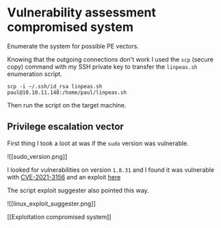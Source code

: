# Vulnerability assessment compromised system

Enumerate the system for possible PE vectors.

Knowing that the outgoing connections don't work I used the `scp` (secure copy) command with my SSH private key to transfer the `linpeas.sh` enumeration script.

```shell
scp -i ~/.ssh/id_rsa linpeas.sh paul@10.10.11.148:/home/paul/linpeas.sh

```

Then run the script on the target machine.

## Privilege escalation vector

First thing I took a loot at was if the `sudo` version was vulnerable. 

![[sudo_version.png]]

I looked for vulnerabilities on version `1.8.31` and I found it was vulnerable with [CVE-2021-3156](https://medium.com/mii-cybersec/privilege-escalation-cve-2021-3156-new-sudo-vulnerability-4f9e84a9f435) and an exploit [here](https://github.com/blasty/CVE-2021-3156)

The script exploit suggester also pointed this way.

![[linux_exploit_suggester.png]]

[[Exploitation compromised system]]